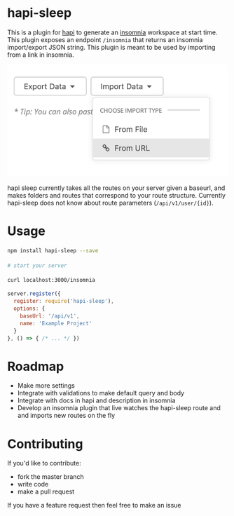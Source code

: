 # hapi-sleep

This is a plugin for [hapi](hapijs.com) to generate an [insomnia](insomnia.rest) workspace at start time.  This plugin exposes an endpoint `/insomnia` that returns an insomnia import/export JSON string.  This plugin is meant to be used by importing from a link in insomnia.  

![import](https://raw.githubusercontent.com/jaywunder/hapi-sleep/master/imgs/importexport.png)

hapi sleep currently takes all the routes on your server given a baseurl, and makes folders and routes that correspond to your route structure.  Currently hapi-sleep does not know about route parameters (`/api/v1/user/{id}`).

# Usage

```bash
npm install hapi-sleep --save

# start your server

curl localhost:3000/insomnia
```

```javascript
server.register({
  register: require('hapi-sleep'),
  options: {
    baseUrl: '/api/v1',
    name: 'Example Project'
  }
}, () => { /* ... */ })
```
# Roadmap

 - Make more settings
 - Integrate with validations to make default query and body
 - Integrate with docs in hapi and description in insomnia
 - Develop an insomnia plugin that live watches the hapi-sleep route and and imports new routes on the fly

# Contributing

If you'd like to contribute:

 - fork the master branch
 - write code
 - make a pull request

If you have a feature request then feel free to make an issue
